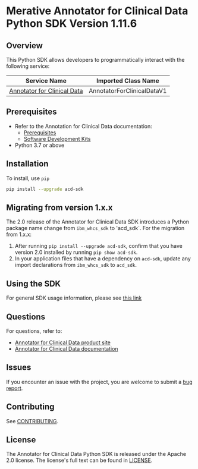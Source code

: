 
# Merative Annotator for Clinical Data Python SDK Version 1.11.6

## Overview

This Python SDK allows developers to programmatically interact with the following service:

| Service Name | Imported Class Name |
|--------------|-------------|
| [Annotator for Clinical Data](https://merative.github.io/acd-containers/) | AnnotatorForClinicalDataV1 |

## Prerequisites

* Refer to the Annotation for Clinical Data documentation:
  * [Prerequisites](https://merative.github.io/acd-containers/installing/prereqs/)
  * [Software Development Kits](https://merative.github.io/acd-containers/usage/sdks/)
* Python 3.7 or above

## Installation

To install, use `pip`

```bash
pip install --upgrade acd-sdk
```

## Migrating from version 1.x.x

The 2.0 release of the Annotator for Clinical Data SDK introduces a Python package name change from `ibm_whcs_sdk` to 'acd_sdk`.  For the migration from 1.x.x:

1. After running `pip install --upgrade acd-sdk`, confirm that you have version 2.0 installed by running `pip show acd-sdk`.
2. In your application files that have a dependency on `acd-sdk`, update any import declarations from `ibm_whcs_sdk` to `acd_sdk`.  

## Using the SDK
For general SDK usage information, please see [this link](https://github.com/IBM/ibm-cloud-sdk-common/blob/master/README.md)

## Questions

For questions, refer to:
  * [Annotator for Clinical Data product site](https://www.ibm.com/cloud/watson-annotator-for-clinical-data)
  * [Annotator for Clinical Data documentation](https://merative.github.io/acd-containers/)

## Issues
If you encounter an issue with the project, you are welcome to submit a
[bug report](https://github.com/merative/whcs-python-sdk/issues).

## Contributing
See [CONTRIBUTING](CONTRIBUTING.md).

## License

The Annotator for Clinical Data Python SDK is released under the Apache 2.0 license.
The license's full text can be found in [LICENSE](LICENSE.md).
